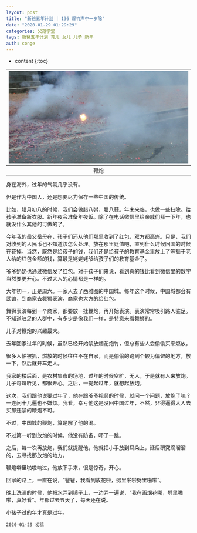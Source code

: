 ```yaml
---
layout: post
title: "新爸五年计划 | 136 爆竹声中一岁除"
date: "2020-01-29 01:29:29"
categories: 父范学堂
tags: 新爸五年计划 育儿 女儿 儿子 新年
auth: conge
---
```

* content
{:toc}

|![ ](/assets/images/父范学堂/118382-fb08fa0faafc9ac3.png)|
|:----:|
|鞭炮|

身在海外，过年的气氛几乎没有。

但是作为中国人，还是想要尽力保存一些中国的传统。

比如，腊月初八的时候，我们会做腊八粥，腊八蒜。年末来临，也做一些扫除。给孩子准备新衣服。新年夜会准备年夜饭。除了在电话微信里给亲戚们拜一下年，也就没什么其他的可做的了。

今年我的岳父岳母在，孩子们还从他们那里收到了红包，双方都高兴。只是，我们对收到的人民币也不知道该怎么处理。放在那里贬值吧，直到什么时候回国的时候在花掉。当然，既然是给孩子的钱，我们还是给孩子的教育基金里放上了等额于老人给的红包金额的钱，算最是姥姥姥爷给孩子们的教育基金了。





爷爷奶奶也通过微信发了红包。对于孩子们来说，看到真的钱比看到微信里的数字当然要更开心。不过大人的心情都是一样的。

大年初一，正是周六。一家人去了西雅图的中国城。每年这个时候，中国城都会有武馆，到商家去舞狮表演，商家也大方的给红包。

舞狮表演每到一个商家，都要放一挂鞭炮，再开始表演。表演常常吸引路人驻足。不知道驻足的人群中，有多少是像我们一样，是特意来看舞狮的。

儿子对鞭炮的兴趣最大。

去年回家过年的时候，虽然已经开始禁放烟花炮竹，但总有些人会偷偷买来燃放。

很多人怕被抓，燃放的时候往往不在自家，而是偷偷的跑到个较为偏僻的地方，放一下，然后就开车走人。

我家的楼后面，是农村集市的场地，过年的时候空旷，无人，于是就有人来放炮。儿子每每听见，都很开心。之后，一提起过年，就想起放炮。

这次，我们跟他说要过年了，他在跟爷爷视频的时候，就问一个问题，放炮了嘛？一连问十几遍也不嫌烦。我看，幸亏他这是没回中国过年，不然，非得逼得大人去买那违禁的鞭炮不可。

不过，中国城的鞭炮，算是解了他的渴。

不过第一听到放炮的时候，他没有防备，吓了一跳。

之后，每一次再放炮，我们就提醒他，他就把小手放到耳朵上，延后研究滴溜溜的，去寻找那放炮的地方。

鞭炮噼里啪啦响过，他放下手来，很是惊奇，开心。

回家的路上，一直在说，“爸爸，我看到放花啦，劈里啪啦劈里啪啦”。

晚上洗澡的时候，他把水弄到镜子上，一边弄一遍说，“我在画烟花哪，劈里啪啦，真好看”。年都过去五天了，每天还在说。

小孩子过的年才真是过年。


```
2020-01-29 初稿
```
